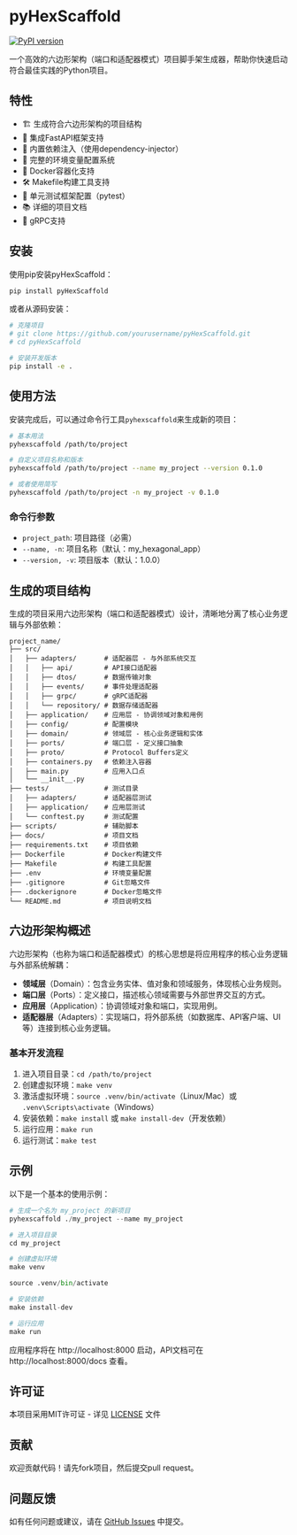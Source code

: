 # pyHexScaffold

[![PyPI version](https://badge.fury.io/py/pyHexScaffold.svg)](https://badge.fury.io/py/pyHexScaffold)

一个高效的六边形架构（端口和适配器模式）项目脚手架生成器，帮助你快速启动符合最佳实践的Python项目。

## 特性

- 🏗️ 生成符合六边形架构的项目结构
- 🚀 集成FastAPI框架支持
- 💉 内置依赖注入（使用dependency-injector）
- 🔧 完整的环境变量配置系统
- 🐳 Docker容器化支持
- 🛠️ Makefile构建工具支持
- 🧪 单元测试框架配置（pytest）
- 📚 详细的项目文档
- 🔧 gRPC支持

## 安装

使用pip安装pyHexScaffold：

```bash
pip install pyHexScaffold
```

或者从源码安装：

```bash
# 克隆项目
# git clone https://github.com/yourusername/pyHexScaffold.git
# cd pyHexScaffold

# 安装开发版本
pip install -e .
```

## 使用方法

安装完成后，可以通过命令行工具`pyhexscaffold`来生成新的项目：

```bash
# 基本用法
pyhexscaffold /path/to/project

# 自定义项目名称和版本
pyhexscaffold /path/to/project --name my_project --version 0.1.0

# 或者使用简写
pyhexscaffold /path/to/project -n my_project -v 0.1.0
```

### 命令行参数

- `project_path`: 项目路径（必需）
- `--name, -n`: 项目名称（默认：my_hexagonal_app）
- `--version, -v`: 项目版本（默认：1.0.0）

## 生成的项目结构

生成的项目采用六边形架构（端口和适配器模式）设计，清晰地分离了核心业务逻辑与外部依赖：

```
project_name/
├── src/
│   ├── adapters/       # 适配器层 - 与外部系统交互
│   │   ├── api/        # API接口适配器
│   │   ├── dtos/       # 数据传输对象
│   │   ├── events/     # 事件处理适配器
│   │   ├── grpc/       # gRPC适配器
│   │   └── repository/ # 数据存储适配器
│   ├── application/    # 应用层 - 协调领域对象和用例
│   ├── config/         # 配置模块
│   ├── domain/         # 领域层 - 核心业务逻辑和实体
│   ├── ports/          # 端口层 - 定义接口抽象
│   ├── proto/          # Protocol Buffers定义
│   ├── containers.py   # 依赖注入容器
│   ├── main.py         # 应用入口点
│   └── __init__.py
├── tests/              # 测试目录
│   ├── adapters/       # 适配器层测试
│   ├── application/    # 应用层测试
│   └── conftest.py     # 测试配置
├── scripts/            # 辅助脚本
├── docs/               # 项目文档
├── requirements.txt    # 项目依赖
├── Dockerfile          # Docker构建文件
├── Makefile            # 构建工具配置
├── .env                # 环境变量配置
├── .gitignore          # Git忽略文件
├── .dockerignore       # Docker忽略文件
└── README.md           # 项目说明文档
```

## 六边形架构概述

六边形架构（也称为端口和适配器模式）的核心思想是将应用程序的核心业务逻辑与外部系统解耦：

- **领域层**（Domain）：包含业务实体、值对象和领域服务，体现核心业务规则。
- **端口层**（Ports）：定义接口，描述核心领域需要与外部世界交互的方式。
- **应用层**（Application）：协调领域对象和端口，实现用例。
- **适配器层**（Adapters）：实现端口，将外部系统（如数据库、API客户端、UI等）连接到核心业务逻辑。

### 基本开发流程

1. 进入项目目录：`cd /path/to/project`
2. 创建虚拟环境：`make venv`
3. 激活虚拟环境：`source .venv/bin/activate`（Linux/Mac）或 `.venv\Scripts\activate`（Windows）
4. 安装依赖：`make install` 或 `make install-dev`（开发依赖）
5. 运行应用：`make run`
6. 运行测试：`make test`

## 示例

以下是一个基本的使用示例：

```python
# 生成一个名为 my_project 的新项目
pyhexscaffold ./my_project --name my_project

# 进入项目目录
cd my_project

# 创建虚拟环境
make venv

source .venv/bin/activate

# 安装依赖
make install-dev

# 运行应用
make run
```

应用程序将在 http://localhost:8000 启动，API文档可在 http://localhost:8000/docs 查看。

## 许可证

本项目采用MIT许可证 - 详见 [LICENSE](LICENSE) 文件

## 贡献

欢迎贡献代码！请先fork项目，然后提交pull request。

## 问题反馈

如有任何问题或建议，请在 [GitHub Issues](https://github.com/yourusername/pyHexScaffold/issues) 中提交。
